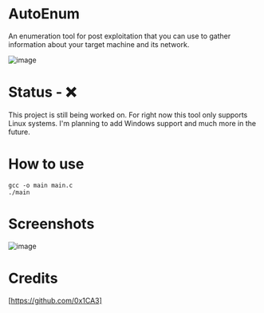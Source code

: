 # AutoEnum
An enumeration tool for post exploitation that you can use to gather information about your target machine and its network.

![image](https://user-images.githubusercontent.com/78043996/118904311-9c0d3700-b8e7-11eb-833f-1f3daf18c5c5.png)

# Status - ❌
This project is still being worked on. For right now this tool only supports Linux systems. I'm planning to add Windows support and much more in the future.

# How to use
```
gcc -o main main.c
./main
```
# Screenshots
![image](https://user-images.githubusercontent.com/78043996/119078370-0e534980-b9c4-11eb-967e-a5fcc2aadcf7.png)

# Credits
[https://github.com/0x1CA3]
